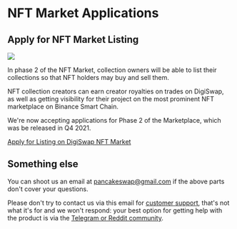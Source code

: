 # NFT Market Applications

## Apply for NFT Market Listing

![](<../.gitbook/assets/nft masthead.png>)

In phase 2 of the NFT Market, collection owners will be able to list their collections so that NFT holders may buy and sell them.

NFT collection creators can earn creator royalties on trades on DigiSwap, as well as getting visibility for their project on the most prominent NFT marketplace on Binance Smart Chain.

We're now accepting applications for Phase 2 of the Marketplace, which was be released in Q4 2021.

[Apply for Listing on DigiSwap NFT Market](https://docs.google.com/forms/d/e/1FAIpQLSdLjOEiJT4s8No2QT2TKknuUSlVMndARFgng4MDJMsoFQjR-A/viewform)

## Something else

You can shoot us an email at pancakeswap@gmail.com if the above parts don't cover your questions.

Please don't try to contact us via this email for [customer support](customer-support.md), that's not what it's for and we won't respond: your best option for getting help with the product is via the [Telegram or Reddit community](telegram.md).

